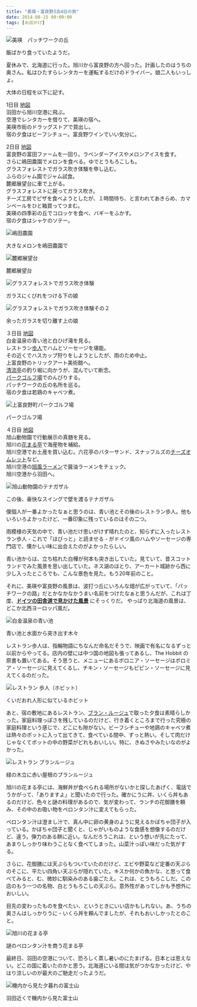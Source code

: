 ```yaml
---
title: "美瑛・富良野3泊4日の旅"
date: 2014-08-15 00:00:00
tags: [お出かけ]
---
```


![美瑛　パッチワークの丘](https://res.cloudinary.com/di7y4t4ad/image/upload/article/30/img1-thumb.jpg)

飯ばかり食っていたようだ。 

  


夏休みで、北海道に行った。旭川から富良野の方へ回った。計画したのはうちの奥さん。私はひたすらレンタカーを運転するだけのドライバー。娘二人もいっしょ。 

  


大体の日程を以下に記す。 

  


1日目 [地図](https://goo.gl/maps/R69TY)   
羽田から旭川空港に飛ぶ。  
空港でレンタカーを借りて、美瑛の宿へ。  
美瑛市街のドラッグストアで買出し。  
宿の夕食はビーフシチュー。富良野ワインでいい気分に。 

  


2日目 [地図](http://goo.gl/b8W64U)  
富良野の富田ファームを一回り。ラベンダーアイスやメロンアイスを食す。  
さらに嶋田農園でメロンを食べる。ゆでとうもろこしも。  
グラスフォレストでガラス吹き体験を申し込む。  
ふらのジャム園でジャム試食。  
麓郷展望台に車で上がる。  
グラスフォレストに戻ってガラス吹き。  
チーズ工房でピザを食べようとしたが、１時間待ち、と言われてあきらめ、カマンベールをひと箱買ってつまむ。  
美瑛の四季彩の丘でコロッケを食べ、バギーをふかす。  
宿の夕食はシャケのソテー。 

  


![嶋田農園](https://res.cloudinary.com/di7y4t4ad/image/upload/article/30/img2-thumb.jpg)

大きなメロンを嶋田農園で

  


![麓郷展望台](https://res.cloudinary.com/di7y4t4ad/image/upload/article/30/img3-thumb.jpg)

麓郷展望台

  


![グラスフォレストでガラス吹き体験](https://res.cloudinary.com/di7y4t4ad/image/upload/article/30/img4-thumb.jpg)

ガラスにくびれをつける下の娘

  


![グラスフォレストでガラス吹き体験その２](https://res.cloudinary.com/di7y4t4ad/image/upload/article/30/img5-thumb.jpg)

余ったガラスを切り離す上の娘

  


３日目 [地図](http://goo.gl/L4Vci5)  
白金温泉の青い池と白ひげ滝を見る。  
レストラン[歩人](http://www.hobbito.com/)でハムとソーセージを堪能。  
その近くでハスカップ狩りをしようとしたが、雨のため中止。  
上富良野のトリックアート美術館へ。  
[清流亭](http://tabelog.com/hokkaido/A0104/A010403/1024912/)の釣り堀に向かうが、混んでいて断念。  
[パークゴルフ場](http://parkgolf.info/course/local/hokkaido/kamifurano.html)でのんびりする。  
パッチワークの丘の名所を巡る。  
宿の夕食は若鶏のキャベツ煮。 

  


![上富良野町パークゴルフ場](https://res.cloudinary.com/di7y4t4ad/image/upload/article/30/img6-thumb.jpg)

パークゴルフ場

  


４日目 [地図](https://goo.gl/maps/YQ6nh)  
旭山動物園で行動展示の真髄を見る。  
旭川の[花まる亭](http://www.hanamarutei-ezo.com/)で海産物を補給。  
旭川空港でお土産を買い込む。六花亭のバターサンド、スナッフルズの[チーズオムレット](http://www.snaffles.jp/cheese_omelette/)など。  
旭川空港の[旭風ラーメン](http://tabelog.com/hokkaido/A0104/A010405/1000364/)で醤油ラーメンをチェック。  
旭川空港から羽田へ。 

  


![旭山動物園のテナガザル](https://res.cloudinary.com/di7y4t4ad/image/upload/article/30/img7-thumb.jpg)

この後、豪快なスイングで壁を渡るテナガザル

  


僕個人が一番よかったなぁと思うのは、青い池とその後のレストラン歩人。他もいろいろよかったけど、一番印象に残っているのはその二つ。 

  


雨模様の天気の中で、青い池だけ思いがけず晴れたのと、知らずに入ったレストラン歩人 - これで「ほびっと」と読ませる - がドイツ風のハムやソーセージの専門店で、懐かしい味に出会えたのがよかったらしい。 

  


青い池からは、立ち枯れた白樺が何本も突き出していた。見ていて、昔スコットランドでみた風景を思い出していた。ネス湖のほとり、アーカート城跡から西に少し入ったところでも、こんな景色を見た。もう20年前のこと。

  


それに、美瑛や富良野の風景は、波打つ丘にいろんな畑が広がっていて、「パッチワークの路」だとかなかなかうまい名前をつけたなぁと思うんだが、これは丁度、**[ドイツの田舎道で見かけた風景](/2010/07/17/namiutsudoitsunodaichi.html)** にそっくりだ。 やっぱり北海道の風景は、どこか北西ヨーロッパ風だ。 

  


![白金温泉の青い池](https://res.cloudinary.com/di7y4t4ad/image/upload/article/30/img8-thumb.jpg)

青い池と水面から突き出す木々

  


レストラン歩人は、指輪物語にちなんだ命名だそうで、映画で有名になるずっと以前からやってる。店内の壁には中つ国の地図も張ってあるし、The Hobbit の原書も置いてある。そう思うと、メニューにあるボロニア・ソーセージはボロミア・ソーセージに見えてくるし、チキン・ソーセージもピピン・ソーセージに見えてくるのだった。 

  


![レストラン 歩人（ホビット）](https://res.cloudinary.com/di7y4t4ad/image/upload/article/30/img9-thumb.jpg)

くいだおれ人形に似ているホビット

  


あと、宿の敷地にあるレストラン、[ブラン・ルージュ](http://www15.ocn.ne.jp/~blanc-r/index.html)で取った夕食は素晴らしかった。家庭料理っぽさを残しているのだけど、行き着くところまで行った究極の家庭料理という感じで、どこにも隙がない。ビーフシチューや地鶏のキャベツ煮は熱々のポットに入って出てきて、食べている間中、ずっと熱い。そして肉だけじゃなくてポットの中の野菜がどれもおいしい。特に、きぬさやみたいなのがよかった。 

  


![レストラン ブランルージュ](https://res.cloudinary.com/di7y4t4ad/image/upload/article/30/img10-thumb.jpg)

緑の木立に赤い屋根のブランルージュ

  


旭川の花まる亭には、海鮮丼が食べられる場所がないかと探したあげく、電話でうかがって、「ありますよ」と聞いたので行った。確かにうに丼、いくら丼もあるのだけど、色々と謎の料理があるので、気が変わって、ランチの花御膳を頼み、その中のお吸い物をペロンタン汁に変えてもらった。 

  


ペロンタン汁は澄まし汁で、真ん中に卵の黄身のように見えるかぼちゃ団子が入っている。かぼちゃ団子と聞くと、じゃがいものような食感を想像するのだけど、違う。弾力のある餅に近い。なんだろうこれは、という想いが先にたって、あまりしっかり味わうことなく食べてしまった。山菜汁っぽい味だった気がする。 

  


さらに、花御膳には天ぷらもついていたのだけど、エビや野菜など定番の天ぷらのそこに、平たい四角い天ぷらが隠れていた。キスか何かの魚かな、と思って食べてみると、む、微妙に馴染みのある歯ごたえ。これは、とうもろこしだ。この店のもう一つの名物、白とうもろこしの天ぷら。意外性があってしかも予想外においしい。 

  


目先の変わったものを食べたい、というときにいい店かもしれない。あ、うちの奥さんはしっかりうに・いくら丼を頼んでましたが、それもおいしかったとのこと。 

  


![旭川の花まる亭](https://res.cloudinary.com/di7y4t4ad/image/upload/article/30/img11-thumb.jpg)

謎のペロンタン汁を商う花まる亭

  


最終日、羽田の空港について、恐ろしく蒸し暑いのにたまげる。日本とは思えない。どこの国に着いたのかと思う。北海道にいる間は気がつかなかったけど、やはり涼しいのが最大のご馳走だったようだ。 

  


![機内から見た夕暮れの富士山](https://res.cloudinary.com/di7y4t4ad/image/upload/article/30/img12-thumb.jpg)

羽田近くで機内から見た富士山
